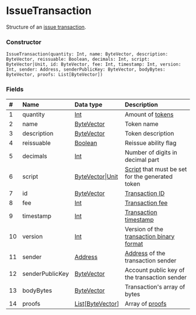 # IssueTransaction

Structure of an [issue transaction](http://confluence.wavesplatform.com/display/WDOCS/Issue+transaction).

### Constructor

``` ride
IssueTransaction(quantity: Int, name: ByteVector, description: ByteVector, reissuable: Boolean, decimals: Int, script: ByteVector|Unit, id: ByteVector, fee: Int, timestamp: Int, version: Int, sender: Address, senderPublicKey: ByteVector, bodyBytes: ByteVector, proofs: List[ByteVector])
```

### Fields

| # | Name | Data type | Description |
| :--- | :--- | :--- | :--- |
| 1 | quantity | [Int](/ride/data-types/int.md) | Amount of [tokens](/blockchain/token.md) |
| 2 | name | [ByteVector](/ride/data-types/byte-vector.md) | Token name |
| 3 | description | [ByteVector](/ride/data-types/byte-vector.md) | Token description |
| 4 | reissuable | [Boolean](/ride/data-types/boolean.md) | Reissue ability flag |
| 5 | decimals | [Int](/ride/data-types/int.md) | Number of digits in decimal part |
| 6 | script | [ByteVector](/ride/data-types/byte-vector.md)&#124;[Unit](/ride/data-types/unit.md) | [Script](/ride/script.md) that must be set for the generated token |
| 7 | id | [ByteVector](/ride/data-types/byte-vector.md) | [Transaction ID](/blockchain/transaction/transaction-id.md) |
| 8 | fee | [Int](/ride/data-types/int.md) | [Transaction fee](/blockchain/transaction-fee.md) |
| 9 | timestamp | [Int](/ride/data-types/int.md) | [Transaction timestamp](/blockchain/transaction/transaction-timestamp.md) |
| 10 | version | [Int](/ride/data-types/int.md) | Version of the [transaction binary format](/blockchain/binary-format/transaction-binary-format.md) |
| 11 | sender | [Address](/ride/structures/common-structures/address.md) | [Address](/blockchain/address.md) of the transaction sender |
| 12 | senderPublicKey | [ByteVector](/ride/data-types/byte-vector.md) | Account public key of the transaction sender |
| 13 | bodyBytes | [ByteVector](/ride/data-types/byte-vector.md) | Transaction's array of bytes |
| 14 | proofs | [List](/ride/data-types/list.md)[[ByteVector](/ride/data-types/byte-vector.md)] | Array of [proofs](/blockchain/transaction-proof.md) |
